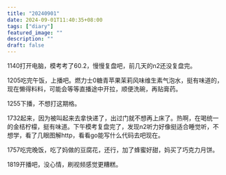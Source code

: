 ```yaml
---
title: "20240901"
date: 2024-09-01T11:40:35+08:00
tags: ["diary"]
featured_image: ""
description: ""
draft: false
---
```

1140打开电脑，模考考了60.2，慢慢复盘吧，前几天的n2还没复盘完。

1205吃完午饭，上播吧。燃力士0糖青苹果茉莉风味维生素气泡水，挺有味道的，现在懒得料料，可能会等等直播途中开拉，顺便洗碗，再贴膏药。

1255下播，不想打这期格。

1732起来，因为被叫起来去拿快递了，出过门就不想再上床了。热啊，在喝统一的金桔柠檬，挺有味道。下午模考复盘完了，发现n2听力好像挺适合睡觉听，不想学，看了几眼图解http，看看go能写什么代码去吧现在。

1757吃完晚饭，吃了妈做的豆腐花，还行，加了蜂蜜好甜，妈买了巧克力月饼。

1819开播吧，没心情，刷视频感觉更糟糕。